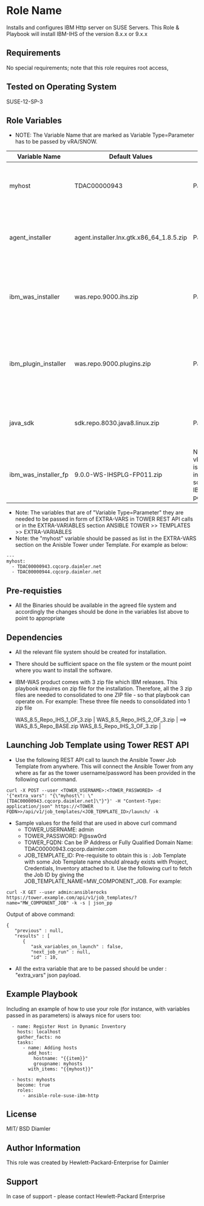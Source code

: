 Role Name
=========

Installs and configures IBM Http server on SUSE Servers.
This Role & Playbook will install IBM-IHS of the version 8.x.x or 9.x.x

Requirements
------------

No special requirements; note that this role requires root access,

Tested on Operating System
--------------------------

SUSE-12-SP-3

Role Variables
--------------

* NOTE: The Variable Name that are marked as Variable Type=Parameter has to be passed by vRA/SNOW.

| Variable Name | Default Values | Variable Type | Comments |
|------------------------|---------------------------|---------------------------|------------------------------|
| myhost | TDAC00000943 | Parameter | Need to passed by vRA/SNOW in form of EXTRA-VARS Ansible Tower. It can be IP Address or FQDN |
| agent_installer | agent.installer.lnx.gtk.x86_64_1.8.5.zip | Parameter/Internal | It is file name which can change based on the WAS software Binaries. Daimler to decide whether it will be Parameter/Internal |
| ibm_was_installer | was.repo.9000.ihs.zip | Parameter/Internal | It is file name. IBM-IHS installer it can be 8.X.X or 9.x.x version of IBM-WAS. Daimler to decide whether it will be Parameter/Internal |
| ibm_plugin_installer | was.repo.9000.plugins.zip | Parameter/Internal | It is file name. IBM-IHS-PLUGIN installer it can be 8.X.X or 9.x.x version of IBM-WAS. Daimler to decide whether it will be Parameter/Internal |
| java_sdk | sdk.repo.8030.java8.linux.zip | Parameter/Internal | It is file name. JAVA sdk binary. Daimler to decide whether it should be Parameter/Internal |
| ibm_was_installer_fp | 9.0.0-WS-IHSPLG-FP011.zip | Need to pass by vRA/SNOW. This is the FixPack installation software which IBM release periodically |

* Note: The variables that are of "Variable Type=Parameter" they are needed to be passed in form of EXTRA-VARS in TOWER REST API calls or in the EXTRA-VARIABLES section ANSIBLE TOWER >> TEMPLATES >> EXTRA-VARIABLES
* Note: the "myhost" variable should be passed as list in the EXTRA-VARS section on the Anisble Tower under Template. For example as below:
```
---
myhost:
  - TDAC00000943.cqcorp.daimler.net
  - TDAC00000944.cqcorp.daimler.net
```

Pre-requisties
--------------

* All the Binaries should be available in the agreed file system and accordingly the changes should be done in the variables list above to point to appropriate

Dependencies
------------
* All the relevant file system should be created for installation.
* There should be sufficient space on the file system or the mount point where you want to install the software.
* IBM-WAS product comes with 3 zip file which IBM releases. This playbook requires on zip file for the installation. Therefore, all the 3 zip files are needed to consolidated to one ZIP file - so that playbook can operate on.
For example: These three file needs to consolidated into 1 zip file

  WAS_8.5_Repo_IHS_1_OF_3.zip |
  WAS_8.5_Repo_IHS_2_OF_3.zip | ==> WAS_8.5_Repo_BASE.zip
  WAS_8.5_Repo_IHS_3_OF_3.zip |

Launching Job Template using Tower REST API
------------------------------------------
* Use the following REST API call to launch the Ansible Tower Job Template from anywhere. This will connect the Ansible Tower from any where as far as the tower username/password has been provided in the following curl command.
```
curl -X POST --user <TOWER_USERNAME>:<TOWER_PASSWORED> -d '{"extra_vars": "{\"myhost\": \"[TDAC00000943.cqcorp.daimler.net]\"}"}' -H "Content-Type: application/json" https://<TOWER FQDN>>/api/v1/job_templates/<JOB_TEMPLATE_ID>/launch/ -k
```
* Sample values for the feild that are used in above curl command
    * TOWER_USERNAME: admin
    * TOWER_PASSWORD: P@ssw0rd
    * TOWER_FQDN: Can be IP Address or Fully Qualified Domain Name: TDAC00000943.cqcorp.daimler.com
    * JOB_TEMPLATE_ID: Pre-requisite to obtain this is : Job Template with some Job Template name should already exists with Project, Credentials, Inventory attached to it. Use the following curl to fetch the Job ID by giving the JOB_TEMPLATE_NAME=MW_COMPONENT_JOB. For example:
```
curl -X GET --user admin:ansiblerocks https://tower.example.com/api/v1/job_templates/?name="MW_COMPONENT_JOB" -k -s | json_pp
```
Output of above command:
```
{
   "previous" : null,
   "results" : [
      {
         "ask_variables_on_launch" : false,
         "next_job_run" : null,
         "id" : 10,
```
* All the extra variable that are to be passed should be under : "extra_vars" json payload.


Example Playbook
----------------

Including an example of how to use your role (for instance, with variables passed in as parameters) is always nice for users too:

      - name: Register Host in Dynamic Inventory
        hosts: localhost
        gather_facts: no
        tasks:
          - name: Adding hosts
            add_host:
              hostname: "{{item}}"
              groupname: myhosts
            with_items: "{{myhost}}"

      - hosts: myhosts
        become: true
        roles:
          - ansible-role-suse-ibm-http

License
-------

MIT/ BSD
Diamler

Author Information
------------------

This role was created by Hewlett-Packard-Enterprise for Daimler

Support
-------

In case of support - please contact Hewlett-Packard Enterprise
